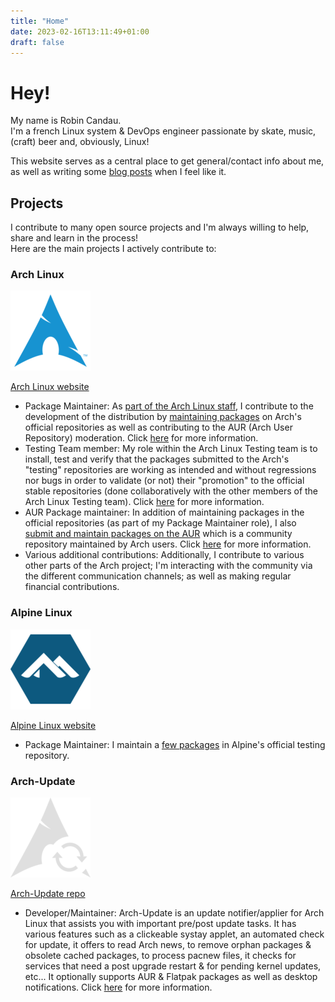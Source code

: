 ```yaml
---
title: "Home"
date: 2023-02-16T13:11:49+01:00
draft: false
---
```


# Hey!

My name is Robin Candau.  
I'm a french Linux system & DevOps engineer passionate by skate, music, (craft) beer and, obviously, Linux!

This website serves as a central place to get general/contact info about me, as well as writing some [blog posts](https://antiz.fr/blog/) when I feel like it.

## Projects

I contribute to many open source projects and I'm always willing to help, share and learn in the process!  
Here are the main projects I actively contribute to:

### Arch Linux

![alt text](images/arch_linux-logo.png "Arch Linux logo")

[Arch Linux website](https://archlinux.org)

- Package Maintainer: As [part of the Arch Linux staff](https://archlinux.org/people/package-maintainers/#Antiz), I contribute to the development of the distribution by [maintaining packages](https://archlinux.org/packages/?sort=&q=&maintainer=Antiz) on Arch's official repositories as well as contributing to the AUR (Arch User Repository) moderation. Click [here](https://wiki.archlinux.org/title/Package_Maintainers) for more information.
- Testing Team member: My role within the Arch Linux Testing team is to install, test and verify that the packages submitted to the Arch's "testing" repositories are working as intended and without regressions nor bugs in order to validate (or not) their "promotion" to the official stable repositories (done collaboratively with the other members of the Arch Linux Testing team). Click [here](https://wiki.archlinux.org/title/Arch_Testing_Team) for more information.
- AUR Package maintainer: In addition of maintaining packages in the official repositories (as part of my Package Maintainer role), I also [submit and maintain packages on the AUR](https://aur.archlinux.org/packages?O=0&SeB=M&K=Antiz&outdated=&SB=p&SO=d&PP=50&submit=Go) which is a community repository maintained by Arch users. Click [here](https://wiki.archlinux.org/title/Arch_User_Repository) for more information.
- Various additional contributions: Additionally, I contribute to various other parts of the Arch project; I'm interacting with the community via the different communication channels; as well as making regular financial contributions.

### Alpine Linux

![alt text](images/alpine_linux-logo.png "Alpine Linux logo")

[Alpine Linux website](https://www.alpinelinux.org/)

- Package Maintainer: I maintain a [few packages](https://pkgs.alpinelinux.org/packages?name=&branch=edge&repo=&arch=&maintainer=Robin+Candau) in Alpine's official testing repository.

### Arch-Update

![alt text](images/arch_update-logo.png "Arch-Update logo")

[Arch-Update repo](https://github.com/Antiz96/arch-update)

- Developer/Maintainer: Arch-Update is an update notifier/applier for Arch Linux that assists you with important pre/post update tasks. It has various features such as a clickeable systay applet, an automated check for update, it offers to read Arch news, to remove orphan packages & obsolete cached packages, to process pacnew files, it checks for services that need a post upgrade restart & for pending kernel updates, etc... It optionally supports AUR & Flatpak packages as well as desktop notifications. Click [here](https://github.com/Antiz96/arch-update/blob/main/README.md) for more information.

